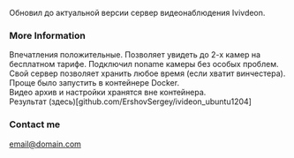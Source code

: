 Обновил до актуальной версии  сервер видеонаблюдения Ivivdeon.
### More Information
Впечатления положительные. Позволяет увидеть до 2-х камер на бесплатном тарифе. Подключил noname камеры без особых проблем. Свой сервер позволяет хранить любое время (если хватит винчестера).  
Проще было запустить в контейнере Docker.  
Видео архив и настройки хранятся вне контейнера.  
Результат (здесь)[github.com/ErshovSergey/ivideon_ubuntu1204]  
### Contact me

[email@domain.com](mailto:email@domain.com)
